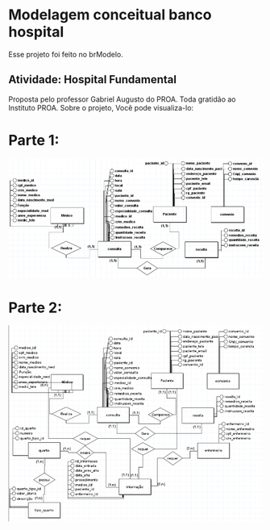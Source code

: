 # Modelagem conceitual banco hospital

Esse projeto foi feito no brModelo.

## Atividade: Hospital Fundamental

Proposta pelo professor Gabriel Augusto do PROA. Toda gratidão ao Instituto PROA.
Sobre o projeto, Você pode visualiza-lo:
# Parte 1:
![alt text](https://github.com/Huggomarqs/PROA-projects/blob/Projetos-Back-end/Banco_Dados_Hospital/Modelagem_conceitual/bancodadosconceito.png?raw=true)

# Parte 2:
![alt text](https://github.com/Huggomarqs/PROA-projects/blob/Projetos-Back-end/Banco_Dados_Hospital/Modelagem_conceitual/bancodadosconceito2.png?raw=true)

